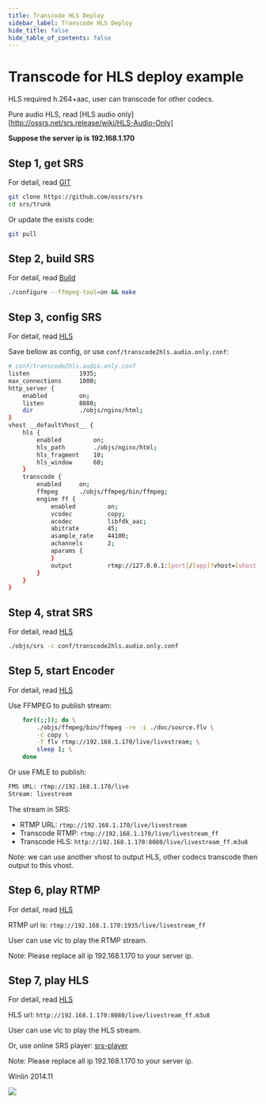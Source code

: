 ```yaml
---
title: Transcode HLS Deploy
sidebar_label: Transcode HLS Deploy
hide_title: false
hide_table_of_contents: false
---
```


# Transcode for HLS deploy example

HLS required h.264+aac, user can transcode for other codecs.

Pure audio HLS, read [HLS audio only][http://ossrs.net/srs.release/wiki/HLS-Audio-Only]

**Suppose the server ip is 192.168.1.170**

## Step 1, get SRS

For detail, read [GIT](./git.md)

```bash
git clone https://github.com/ossrs/srs
cd srs/trunk
```

Or update the exists code:

```bash
git pull
```

## Step 2, build SRS

For detail, read [Build](./install.md)

```bash
./configure --ffmpeg-tool=on && make
```

## Step 3, config SRS

For detail, read [HLS](./hls.md)

Save bellow as config, or use `conf/transcode2hls.audio.only.conf`:

```bash
# conf/transcode2hls.audio.only.conf
listen              1935;
max_connections     1000;
http_server {
    enabled         on;
    listen          8080;
    dir             ./objs/nginx/html;
}
vhost __defaultVhost__ {
    hls {
        enabled         on;
        hls_path        ./objs/nginx/html;
        hls_fragment    10;
        hls_window      60;
    }
    transcode {
        enabled     on;
        ffmpeg      ./objs/ffmpeg/bin/ffmpeg;
        engine ff {
            enabled         on;
            vcodec          copy;
            acodec          libfdk_aac;
            abitrate        45;
            asample_rate    44100;
            achannels       2;
            aparams {
            }
            output          rtmp://127.0.0.1:[port]/[app]?vhost=[vhost]/[stream]_[engine];
        }
    }
}
```

## Step 4, strat SRS

For detail, read [HLS](./hls.md)

```bash
./objs/srs -c conf/transcode2hls.audio.only.conf
```

## Step 5, start Encoder

For detail, read [HLS](./hls.md)

Use FFMPEG to publish stream:

```bash
    for((;;)); do \
        ./objs/ffmpeg/bin/ffmpeg -re -i ./doc/source.flv \
        -c copy \
        -f flv rtmp://192.168.1.170/live/livestream; \
        sleep 1; \
    done
```

Or use FMLE to publish:

```bash
FMS URL: rtmp://192.168.1.170/live
Stream: livestream
```

The stream in SRS:
* RTMP URL: `rtmp://192.168.1.170/live/livestream`
* Transcode RTMP: `rtmp://192.168.1.170/live/livestream_ff`
* Transcode HLS: `http://192.168.1.170:8080/live/livestream_ff.m3u8`

Note: we can use another vhost to output HLS, other codecs transcode then output to this vhost.

## Step 6, play RTMP

For detail, read [HLS](./hls.md)

RTMP url is: `rtmp://192.168.1.170:1935/live/livestream_ff`

User can use vlc to play the RTMP stream.

Note: Please replace all ip 192.168.1.170 to your server ip.

## Step 7, play HLS

For detail, read [HLS](./hls.md)

HLS url: `http://192.168.1.170:8080/live/livestream_ff.m3u8`

User can use vlc to play the HLS stream.

Or, use online SRS player: [srs-player](https://ossrs.net/players/srs_player.html)

Note: Please replace all ip 192.168.1.170 to your server ip.

Winlin 2014.11

![](https://ossrs.io/gif/v1/sls.gif?site=ossrs.io&path=/lts/doc/en/v6/sample-transcode-to-hls)


